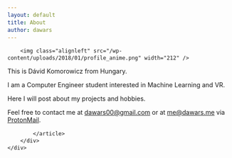 ```yaml
---
layout: default
title: About
author: dawars
---
```

<div id="content" class="container">
    <div class="row" role="main">
        <div class="col-md-8">
                    <article id="post-25" class="post-25 post type-post status-publish format-standard has-post-thumbnail">

        <img class="alignleft" src="/wp-content/uploads/2018/01/profile_anime.png" width="212" />

<p>This is Dávid Komorowicz from Hungary.</p>

<p>I am a Computer Engineer student interested in Machine Learning and VR.</p>

<p>Here I will post about my projects and hobbies.</p>

<p>Feel free to contact me at <a href="mailto:dawars00@gmail.com">dawars00@gmail.com</a> or at <a href="mailto:me@dawars.me">me@dawars.me</a> via <a href="https://protonmail.com">ProtonMail</a>.</p>

            </article>
        </div>
    </div>
</div>